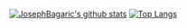 [![JosephBagaric's github stats](https://github-readme-stats.vercel.app/api?username=JosephBagaric&show_icons=true)](https://github.com/anuraghazra/github-readme-stats)
[![Top Langs](https://github-readme-stats.vercel.app/api/top-langs/?username=JosephBagaric)](https://github.com/anuraghazra/github-readme-stats)
